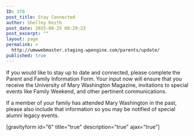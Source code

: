 ```yaml
---
ID: 378
post_title: Stay Connected
author: Shelley Keith
post_date: 2015-08-25 08:29:23
post_excerpt: ""
layout: page
permalink: >
  http://umwwebmaster.staging.wpengine.com/parents/update/
published: true
---
```

If you would like to stay up to date and connected, please complete the Parent and Family Information Form. Your input now will ensure that you receive the University of Mary Washington Magazine, invitations to special events like Family Weekend, and other pertinent communications.

If a member of your family has attended Mary Washington in the past, please also include that information so you may be notified of special alumni legacy events.

[gravityform id="6" title="true" description="true" ajax="true"]